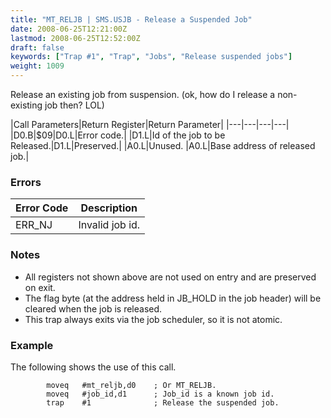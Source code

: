 ```yaml
---
title: "MT_RELJB | SMS.USJB - Release a Suspended Job"
date: 2008-06-25T12:21:00Z
lastmod: 2008-06-25T12:52:00Z
draft: false
keywords: ["Trap #1", "Trap", "Jobs", "Release suspended jobs"]
weight: 1009
---
```


Release an existing job from suspension. (ok, how do I release a non-existing job then? LOL)

|Call Parameters|Return Register|Return Parameter|
|---|---|---|---|
|D0.B|$09|D0.L|Error code.|
|D1.L|Id of the job to be Released.|D1.L|Preserved.|
|A0.L|Unused. |A0.L|Base address of released job.|

### Errors

| Error Code| Description|
|---|---|
|ERR_NJ|Invalid job id.|

### Notes
  * All registers not shown above are not used on entry and are preserved on exit.
  * The flag byte (at the address held in JB_HOLD in the job header) will be cleared when the job is released.
  * This trap always exits via the job scheduler, so it is not atomic.
  
### Example 
The following shows the use of this call.

```
        moveq   #mt_reljb,d0    ; Or MT_RELJB.
        moveq   #job_id,d1      ; Job_id is a known job id.
        trap    #1              ; Release the suspended job.
```
